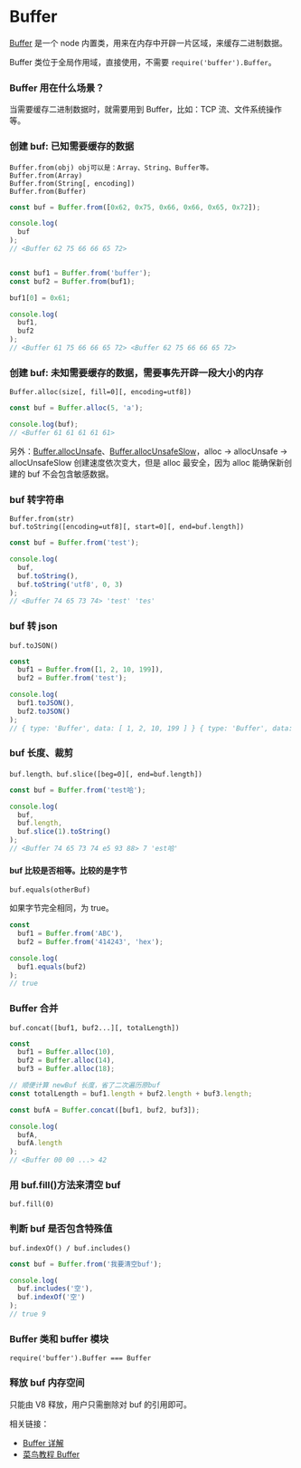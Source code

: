# Buffer

[Buffer](http://nodejs.cn/api/buffer.html#buffer_buffer) 是一个 node 内置类，用来在内存中开辟一片区域，来缓存二进制数据。

Buffer 类位于全局作用域，直接使用，不需要 `require('buffer').Buffer`。

### Buffer 用在什么场景？

当需要缓存二进制数据时，就需要用到 Buffer，比如：TCP 流、文件系统操作等。

### 创建 buf: 已知需要缓存的数据

    Buffer.from(obj) obj可以是：Array、String、Buffer等。
    Buffer.from(Array)
    Buffer.from(String[, encoding])
    Buffer.from(Buffer)

``` js
const buf = Buffer.from([0x62, 0x75, 0x66, 0x66, 0x65, 0x72]);

console.log(
  buf
);
// <Buffer 62 75 66 66 65 72>


const buf1 = Buffer.from('buffer');
const buf2 = Buffer.from(buf1);

buf1[0] = 0x61;

console.log(
  buf1,
  buf2
);
// <Buffer 61 75 66 66 65 72> <Buffer 62 75 66 66 65 72>
```

### 创建 buf: 未知需要缓存的数据，需要事先开辟一段大小的内存

    Buffer.alloc(size[, fill=0][, encoding=utf8])

``` js
const buf = Buffer.alloc(5, 'a');

console.log(buf);
// <Buffer 61 61 61 61 61>
```

另外：[Buffer.allocUnsafe](http://nodejs.cn/api/buffer.html#buffer_class_method_buffer_allocunsafe_size)、[Buffer.allocUnsafeSlow](http://nodejs.cn/api/buffer.html#buffer_class_method_buffer_allocunsafeslow_size)，alloc -> allocUnsafe -> allocUnsafeSlow 创建速度依次变大，但是 alloc 最安全，因为 alloc 能确保新创建的 buf 不会包含敏感数据。

### buf 转字符串

    Buffer.from(str)
    buf.toString([encoding=utf8][, start=0][, end=buf.length])
  
``` js
const buf = Buffer.from('test');

console.log(
  buf,
  buf.toString(),
  buf.toString('utf8', 0, 3)
);
// <Buffer 74 65 73 74> 'test' 'tes'
```

### buf 转 json

    buf.toJSON()

``` js
const 
  buf1 = Buffer.from([1, 2, 10, 199]),
  buf2 = Buffer.from('test');

console.log(
  buf1.toJSON(),
  buf2.toJSON()
);
// { type: 'Buffer', data: [ 1, 2, 10, 199 ] } { type: 'Buffer', data: [ 116, 101, 115, 116 ] }
```

### buf 长度、裁剪

    buf.length、buf.slice([beg=0][, end=buf.length])

``` js
const buf = Buffer.from('test哈');

console.log(
  buf,
  buf.length,
  buf.slice(1).toString()
);
// <Buffer 74 65 73 74 e5 93 88> 7 'est哈'
```

#### buf 比较是否相等。比较的是字节

    buf.equals(otherBuf)

如果字节完全相同，为 true。

```js
const 
  buf1 = Buffer.from('ABC'),
  buf2 = Buffer.from('414243', 'hex');

console.log(
  buf1.equals(buf2)
);
// true
```

### Buffer 合并

    buf.concat([buf1, buf2...][, totalLength])

``` js
const 
  buf1 = Buffer.alloc(10),
  buf2 = Buffer.alloc(14),
  buf3 = Buffer.alloc(18);

// 顺便计算 newBuf 长度，省了二次遍历原buf
const totalLength = buf1.length + buf2.length + buf3.length;

const bufA = Buffer.concat([buf1, buf2, buf3]);

console.log(
  bufA,
  bufA.length
);
// <Buffer 00 00 ...> 42
```

### 用 buf.fill()方法来清空 buf

    buf.fill(0)

### 判断 buf 是否包含特殊值

    buf.indexOf() / buf.includes()

``` js
const buf = Buffer.from('我要清空buf');

console.log(
  buf.includes('空'),
  buf.indexOf('空')
);
// true 9
```

### Buffer 类和 buffer 模块

    require('buffer').Buffer === Buffer

### 释放 buf 内存空间

只能由 V8 释放，用户只需删除对 buf 的引用即可。

相关链接：
- [Buffer 详解](https://juejin.im/post/5afd57e851882542ac7d76af#heading-18)
- [菜鸟教程 Buffer](http://www.runoob.com/nodejs/nodejs-buffer.html)
